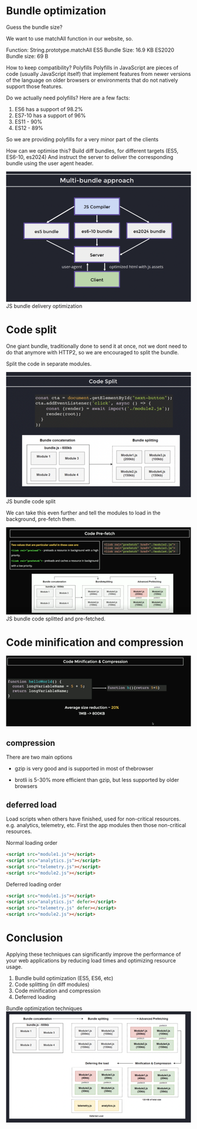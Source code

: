 # Bundle optimization

Guess the bundle size?

We want to use matchAll function in our website, so.

Function: String.prototype.matchAll
ES5 Bundle Size: 16.9 KB
ES2020 Bundle size: 69 B

How to keep compatibility?
Polyfills
Polyfills in JavaScript are pieces of code (usually JavaScript itself) that implement features from newer versions of the language on older browsers or environments that do not natively support those features.

Do we actually need polyfills?
Here are a few facts:

1. ES6 has a support of 98.2%
2. ES7-10 has a support of 96%
3. ES11 - 90%
4. ES12 - 89%

So we are providing polyfills for a very minor part of the clients

How can we optimise this?
Build diff bundles, for different targets (ES5, ES6-10, es2024)
And instruct the server to deliver the corresponding bundle using the user agent header.

![JS bundle delivery optimization](./js_bundle_delivery.png)
JS bundle delivery optimization

# Code split

One giant bundle, traditionally done to send it at once, not we dont need to do that anymore with HTTP2, so we are encouraged to split the bundle.

Split the code in separate modules.

![JS bundle code split](./code_split.png)
JS bundle code split

We can take this even further and tell the modules to load in the background, pre-fetch them.

![JS bundle code splitted and pre-fetched](./code_prefetch.png)
JS bundle code splitted and pre-fetched.

# Code minification and compression

![Code minification and compression](./code_minif.png)

## compression

There are two main options

- gzip is very good and is supported in most of thebrowser

- brotli is 5-30% more efficient than gzip, but less supported by older browsers

## deferred load

Load scripts when others have finished, used for non-critical resources. e.g. analytics, telemetry, etc.
First the app modules then those non-critical resources.

Normal loading order

```html
<script src="module1.js"></script>
<script src="analytics.js"></script>
<script src="telemetry.js"></script>
<script src="module2.js"></script>
```

Deferred loading order

```html
<script src="module1.js"></script>
<script src="analytics.js" defer></script>
<script src="telemetry.js" defer></script>
<script src="module2.js"></script>
```

# Conclusion

Applying these techniques can significantly improve the performance of your web applications by reducing load times and optimizing resource usage.

1. Bundle build optimization (ES5, ES6, etc)
2. Code splitting (in diff modules)
3. Code minification and compression
4. Deferred loading

Bundle optimization techniques
![Bundle optimization techniques](./bundle_optimisation.png)
